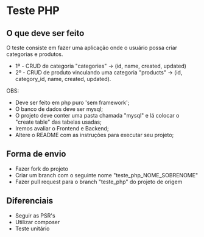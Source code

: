 # Teste PHP

## O que deve ser feito

O teste consiste em fazer uma aplicação onde o usuário possa criar categorias e produtos.

- 1º - CRUD de categoria "categories" -> (id, name, created, updated)
- 2º - CRUD de produto vinculando uma categoria "products" -> (id, category_id, name, created, updated).

OBS:
- Deve ser feito em php puro 'sem framework';
- O banco de dados deve ser mysql;
- O projeto deve conter uma pasta chamada "mysql" e lá colocar o "create table" das tabelas usadas;
- Iremos avaliar o Frontend e Backend;
- Altere o README com as instruções para executar seu projeto;

## Forma de envio

- Fazer fork do projeto
- Criar um branch com o seguinte nome "teste_php_NOME_SOBRENOME"
- Fazer pull request para o branch "teste_php" do projeto de origem

## Diferenciais
- Seguir as PSR's
- Utilizar composer
- Teste unitário
